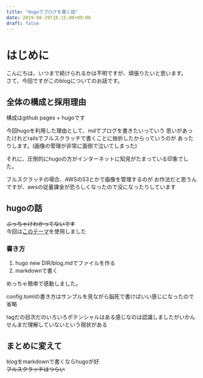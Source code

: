 ```yaml
---
title: "Hugoでブログを書く話"
date: 2019-08-29T18:15:00+09:00
draft: false
---
```


# はじめに

こんにちは、いつまで続けられるかは不明ですが、頑張りたいと思います。  
さて、今回ですがこのblogについてのお話です。  

## 全体の構成と採用理由

構成はgithub pages + hugoです

今回hugoを利用した理由として、mdでブログを書きたいっていう
思いがあったけれどrailsでフルスクラッチで書くことに挫折したからっていうのが
あったりします。(画像の管理が非常に面倒で泣いてしまった)

それに、圧倒的にhugoの方がインターネットに知見がたまっている印象でした。

フルスクラッチの場合、AWSのS3とかで画像を管理するのが
お作法だと思うんですが、awsの従量課金が恐ろしくなったので没になったりしています

## hugoの話

~~ぶっちゃけわかってないです~~  
今回は[このテーマ](https://nasust.com/hugo/theme/public_template/)を使用しました

### 書き方

1. hugo new DIR/blog.mdでファイルを作る
2. markdownで書く

めっちゃ簡単で感動しました。

config.tomlの書き方はサンプルを見ながら脳死で書けばいい感じになったので省略

tagだの目次だのいろいろポテンシャルはある感じなのは認識しましたがいかんせんまだ理解していないという現状がある

## まとめに変えて

blogをmarkdownで書くならhugoが好.  
~~フルスクラッチはつらい~~
